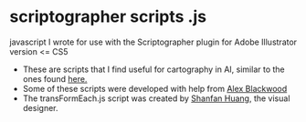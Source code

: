 scriptographer scripts .js
==========================
javascript I wrote for use with the Scriptographer plugin for Adobe Illustrator version <= CS5
* These are scripts that I find useful for cartography in AI, similar to the ones found [here.](http://kelsocartography.com/blog/?tag=script)
* Some of these scripts were developed with help from [Alex Blackwood](pxqxbxd@gmail.com)
* The transFormEach.js script was created by [Shanfan Huang](http://shanfanhuang.com), the visual designer. 
